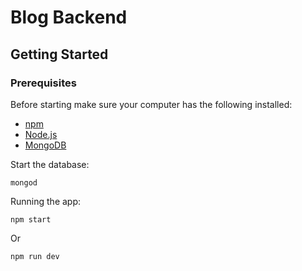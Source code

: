 # Blog Backend

## Getting Started
### Prerequisites

Before starting make sure your computer has the following installed:

* [npm](https://www.npmjs.com/get-npm/)
* [Node.js](https://nodejs.org/)
* [MongoDB](https://www.mongodb.com/)

Start the database:
```
mongod
```

Running the app:
```
npm start
```
Or
```
npm run dev
```
